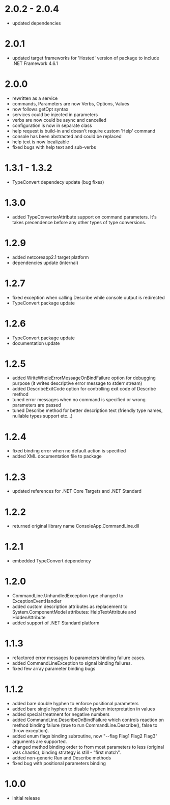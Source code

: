 # 2.0.2 - 2.0.4
- updated dependencies

# 2.0.1
- updated target frameworks for 'Hosted' version of package to include .NET Framework 4.6.1

# 2.0.0
- rewritten as a service
- commands, Parameters are now Verbs, Options, Values
- now follows getOpt syntax
- services could be injected in parameters
- verbs are now could be async and cancelled
- configuration is now in separate class
- help request is build-in and doesn't require custom 'Help' command
- console has been abstracted and could be replaced
- help text is now localizable
- fixed bugs with help text and sub-verbs

# 1.3.1 - 1.3.2
- TypeConvert dependecy update (bug fixes)

# 1.3.0
- added TypeConverterAttribute support on command parameters. It's takes precendence before any other types of type conversions.

# 1.2.9
- added netcoreapp2.1 target platform
- dependencies update (internal)

# 1.2.7
- fixed exception when calling Describe while console output is redirected
- TypeConvert package update

# 1.2.6
- TypeConvert package update
- documentation update

# 1.2.5
- added WriteWholeErrorMessageOnBindFailure option for debugging purpose (it writes descriptive error message to stderr stream)
- added DescribeExitCode option for controlling exit code of Describe method
- tuned error messages when no command is specified or wrong parameters are passed
- tuned Describe method for better description text (friendly type names, nullable types support etc...)

# 1.2.4
- fixed binding error when no default action is specified
- added XML documentation file to package

# 1.2.3
- updated references for .NET Core Targets and .NET Standard

# 1.2.2
- returned original library name ConsoleApp.CommandLine.dll 

# 1.2.1
- embedded TypeConvert dependency

# 1.2.0
- CommandLine.UnhandledException type changed to ExceptionEventHandler
- added custom description attributes as replacement to System.ComponentModel attributes: HelpTextAttribute and HiddenAttribute
- added support of .NET Standard platform

# 1.1.3
- refactored error messages fo parameters binding failure cases.
- added CommandLineException to signal binding failures.
- fixed few array parameter binding bugs

# 1.1.2
- added bare double hyphen to enforce positional parameters
- added bare single hyphen to disable hyphen interpretation in values
- added special treatment for negative numbers
- added CommandLine.DescribeOnBindFailure which controls reaction on method binding failure (true to run CommandLine.Describe(), false to throw exception).
- added enum flags binding subroutine, now "--flag Flag1 Flag2 Flag3" arguments are supported.
- changed method binding order to from most parameters to less (original was chaotic), binding strategy is still - "first match".
- added non-generic Run and Describe methods
- fixed bug with positional parameters binding

# 1.0.0
- initial release